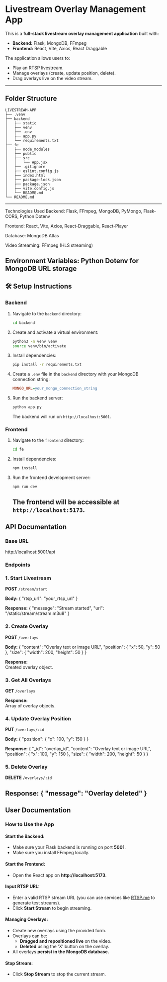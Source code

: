 # Livestream Overlay Management App

This is a **full-stack livestream overlay management application** built with:
- **Backend:** Flask, MongoDB, FFmpeg
- **Frontend:** React, Vite, Axios, React Draggable

The application allows users to:
- Play an RTSP livestream.
- Manage overlays (create, update position, delete).
- Drag overlays live on the video stream.

---

## Folder Structure

```text
LIVESTREAM-APP
├── .venv
├── backend
│   ├── static
│   ├── venv
│   ├── .env
│   ├── app.py
│   └── requirements.txt
├── fe
│   ├── node_modules
│   ├── public
│   ├── src
│   │   └── App.jsx
│   ├── .gitignore
│   ├── eslint.config.js
│   ├── index.html
│   ├── package-lock.json
│   ├── package.json
│   ├── vite.config.js
│   └── README.md
└── README.md
```
---
Technologies Used
Backend: Flask, FFmpeg, MongoDB, PyMongo, Flask-CORS, Python Dotenv

Frontend: React, Vite, Axios, React-Draggable, React-Player

Database: MongoDB Atlas

Video Streaming: FFmpeg (HLS streaming)

Environment Variables: Python Dotenv for MongoDB URL storage
---

## 🛠️ Setup Instructions

### Backend
1.  Navigate to the `backend` directory:
    ```bash
    cd backend
    ```

2.  Create and activate a virtual environment:
    ```bash
    python3 -m venv venv
    source venv/bin/activate
    ```

3.  Install dependencies:
    ```bash
    pip install -r requirements.txt
    ```

4.  Create a `.env` file in the `backend` directory with your MongoDB connection string:
    ```ini
    MONGO_URL=your_mongo_connection_string
    ```

5.  Run the backend server:
    ```bash
    python app.py
    ```
    The backend will run on `http://localhost:5001`.

### Frontend
1.  Navigate to the `frontend` directory:
    ```bash
    cd fe
    ```

2.  Install dependencies:
    ```bash
    npm install
    ```

3.  Run the frontend development server:
    ```bash
    npm run dev
    ```
    The frontend will be accessible at `http://localhost:5173`.
    ---
## API Documentation

### Base URL
http://localhost:5001/api

### Endpoints

### 1. Start Livestream
**POST** `/stream/start`

**Body:**
{ "rtsp_url": "your_rtsp_url" }

**Response:**
{ "message": "Stream started", "url": "/static/stream/stream.m3u8" }

### 2. Create Overlay
**POST** `/overlays`

**Body:**
{ "content": "Overlay text or image URL", "position": { "x": 50, "y": 50 }, "size": { "width": 200, "height": 50 } }

**Response:**  
Created overlay object.


### 3. Get All Overlays
**GET** `/overlays`

**Response:**  
Array of overlay objects.


### 4. Update Overlay Position
**PUT** `/overlays/:id`

**Body:**
{ "position": { "x": 100, "y": 150 } }

**Response:**
{
  "_id": "overlay_id",
  "content": "Overlay text or image URL",
  "position": { "x": 100, "y": 150 },
  "size": { "width": 200, "height": 50 }
}


### 5. Delete Overlay
**DELETE** `/overlays/:id`

**Response:**
{ "message": "Overlay deleted" }
---
## User Documentation

### How to Use the App

#### Start the Backend:
- Make sure your Flask backend is running on port **5001**.
- Make sure you install FFmpeg locally.

#### Start the Frontend:
- Open the React app on **http://localhost:5173**.

#### Input RTSP URL:
- Enter a valid RTSP stream URL (you can use services like [RTSP.me](https://rtsp.me/) to generate test streams).
- Click **Start Stream** to begin streaming.

#### Managing Overlays:
- Create new overlays using the provided form.
- Overlays can be:
  - **Dragged and repositioned live** on the video.
  - **Deleted** using the 'X' button on the overlay.
- All overlays **persist in the MongoDB database.**

#### Stop Stream:
- Click **Stop Stream** to stop the current stream.

